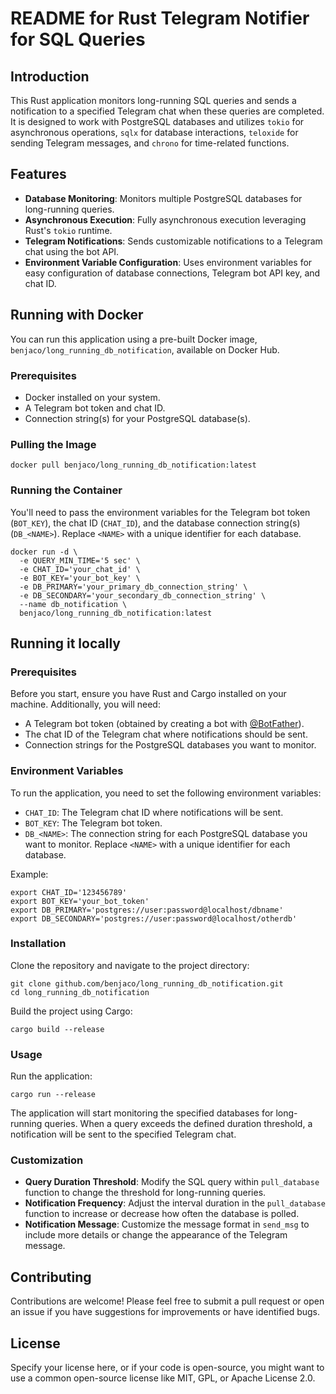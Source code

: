 # README for Rust Telegram Notifier for SQL Queries

## Introduction

This Rust application monitors long-running SQL queries and sends a notification to a specified Telegram chat when these queries are completed. It is designed to work with PostgreSQL databases and utilizes `tokio` for asynchronous operations, `sqlx` for database interactions, `teloxide` for sending Telegram messages, and `chrono` for time-related functions.

## Features

- **Database Monitoring**: Monitors multiple PostgreSQL databases for long-running queries.
- **Asynchronous Execution**: Fully asynchronous execution leveraging Rust's `tokio` runtime.
- **Telegram Notifications**: Sends customizable notifications to a Telegram chat using the bot API.
- **Environment Variable Configuration**: Uses environment variables for easy configuration of database connections, Telegram bot API key, and chat ID.

## Running with Docker

You can run this application using a pre-built Docker image, `benjaco/long_running_db_notification`, available on Docker Hub. 

### Prerequisites

- Docker installed on your system.
- A Telegram bot token and chat ID.
- Connection string(s) for your PostgreSQL database(s).

### Pulling the Image

```shell
docker pull benjaco/long_running_db_notification:latest
```

### Running the Container

You'll need to pass the environment variables for the Telegram bot token (`BOT_KEY`), the chat ID (`CHAT_ID`), and the database connection string(s) (`DB_<NAME>`). Replace `<NAME>` with a unique identifier for each database.

```shell
docker run -d \
  -e QUERY_MIN_TIME='5 sec' \
  -e CHAT_ID='your_chat_id' \
  -e BOT_KEY='your_bot_key' \
  -e DB_PRIMARY='your_primary_db_connection_string' \
  -e DB_SECONDARY='your_secondary_db_connection_string' \
  --name db_notification \
  benjaco/long_running_db_notification:latest
```
## Running it locally

### Prerequisites

Before you start, ensure you have Rust and Cargo installed on your machine. Additionally, you will need:

- A Telegram bot token (obtained by creating a bot with [@BotFather](https://t.me/botfather)).
- The chat ID of the Telegram chat where notifications should be sent.
- Connection strings for the PostgreSQL databases you want to monitor.

### Environment Variables

To run the application, you need to set the following environment variables:

- `CHAT_ID`: The Telegram chat ID where notifications will be sent.
- `BOT_KEY`: The Telegram bot token.
- `DB_<NAME>`: The connection string for each PostgreSQL database you want to monitor. Replace `<NAME>` with a unique identifier for each database.

Example:
```shell
export CHAT_ID='123456789'
export BOT_KEY='your_bot_token'
export DB_PRIMARY='postgres://user:password@localhost/dbname'
export DB_SECONDARY='postgres://user:password@localhost/otherdb'
```

### Installation

Clone the repository and navigate to the project directory:


```shell
git clone github.com/benjaco/long_running_db_notification.git
cd long_running_db_notification
```

Build the project using Cargo:

```shell
cargo build --release
```

### Usage

Run the application:

```shell
cargo run --release
```

The application will start monitoring the specified databases for long-running queries. When a query exceeds the defined duration threshold, a notification will be sent to the specified Telegram chat.

### Customization

- **Query Duration Threshold**: Modify the SQL query within `pull_database` function to change the threshold for long-running queries.
- **Notification Frequency**: Adjust the interval duration in the `pull_database` function to increase or decrease how often the database is polled.
- **Notification Message**: Customize the message format in `send_msg` to include more details or change the appearance of the Telegram message.

## Contributing

Contributions are welcome! Please feel free to submit a pull request or open an issue if you have suggestions for improvements or have identified bugs.

## License

Specify your license here, or if your code is open-source, you might want to use a common open-source license like MIT, GPL, or Apache License 2.0.
